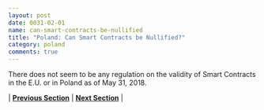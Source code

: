 ```yaml
---
layout: post
date: 0031-02-01
name: can-smart-contracts-be-nullified
title: "Poland: Can Smart Contracts be Nullified?"
category: poland
comments: true
---
```


There does not seem to be any regulation on the validity of Smart Contracts in the E.U. or in Poland as of May 31, 2018.


| **[Previous Section](https://neo-project.github.io/global-blockchain-compliance-hub//poland/poland-dispute-resolution.html)** | **[Next Section]( https://neo-project.github.io/global-blockchain-compliance-hub//poland/poland-suggested-readings.html)** |
